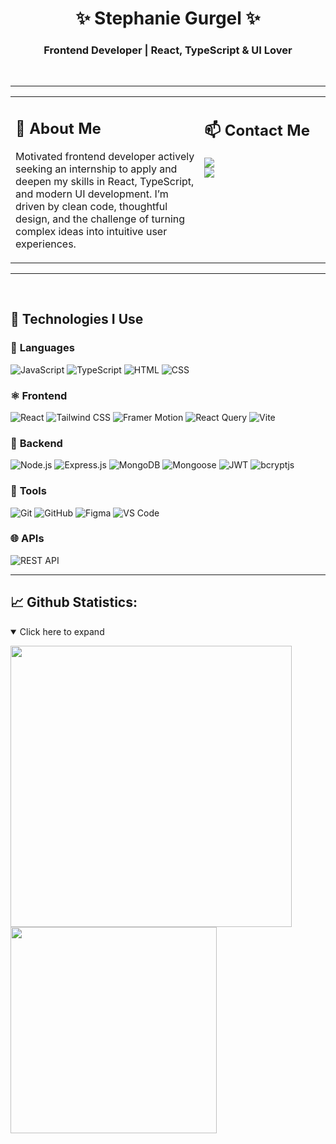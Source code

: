 <h1 align="center">✨ Stephanie Gurgel ✨</h1>
<h3 align="center">Frontend Developer | React, TypeScript & UI Lover</h3>

<br/>

---

<table>
  <tr>
    <td valign="top" width="60%">

<h2>📝 <strong>About Me</strong></h2>

Motivated frontend developer actively seeking an internship to apply and deepen my skills in React, TypeScript, and modern UI development. I’m driven by clean code, thoughtful design, and the challenge of turning complex ideas into intuitive user experiences.

</td>
    <td valign="top" width="40%">

<h2>📫 <strong>Contact Me</strong></h2>

<a href="https://www.linkedin.com/in/stephanie-gurgel-7998aa35b">
  <img src="https://img.shields.io/badge/LinkedIn-0077B5?style=for-the-badge&logo=linkedin&logoColor=white" />
</a>
<br/>
<a href="https://gurgelsportfolio.vercel.app">
  <img src="https://img.shields.io/badge/Portfólio-12C2E9?style=for-the-badge&logo=&logoColor=white" />
</a>

</td>
  </tr>
</table>

---

<br/>

## 🚀 **Technologies I Use**

### 🧠 **Languages**
![JavaScript](https://img.shields.io/badge/JavaScript-F7DF1E?style=for-the-badge&logo=javascript&logoColor=000&color=4F4F4F)
![TypeScript](https://img.shields.io/badge/TypeScript-3178C6?style=for-the-badge&logo=typescript&logoColor=fff&color=4F4F4F)
![HTML](https://img.shields.io/badge/HTML5-E34F26?style=for-the-badge&logo=html5&logoColor=fff&color=4F4F4F)
![CSS](https://img.shields.io/badge/CSS3-1572B6?style=for-the-badge&logo=css3&logoColor=fff&color=4F4F4F)

### ⚛️ **Frontend**
![React](https://img.shields.io/badge/React-20232A?style=for-the-badge&logo=react&logoColor=61DAFB&color=4F4F4F)
![Tailwind CSS](https://img.shields.io/badge/Tailwind_CSS-38B2AC?style=for-the-badge&logo=tailwind-css&logoColor=fff&color=4F4F4F)
![Framer Motion](https://img.shields.io/badge/Framer_Motion-EF6C00?style=for-the-badge&logo=framer&logoColor=fff&color=4F4F4F)
![React Query](https://img.shields.io/badge/React_Query-FF4154?style=for-the-badge&logo=react-query&logoColor=fff&color=4F4F4F)
![Vite](https://img.shields.io/badge/Vite-646CFF?style=for-the-badge&logo=vite&logoColor=fff&color=4F4F4F)

### 🧩 **Backend**
![Node.js](https://img.shields.io/badge/Node.js-339933?style=for-the-badge&logo=node.js&logoColor=fff&color=4F4F4F)
![Express.js](https://img.shields.io/badge/Express.js-000000?style=for-the-badge&logo=express&logoColor=fff&color=4F4F4F)
![MongoDB](https://img.shields.io/badge/MongoDB-47A248?style=for-the-badge&logo=mongodb&logoColor=fff&color=4F4F4F)
![Mongoose](https://img.shields.io/badge/Mongoose-880000?style=for-the-badge&logo=mongoose&logoColor=fff&color=4F4F4F)
![JWT](https://img.shields.io/badge/JWT-000000?style=for-the-badge&logo=jsonwebtokens&logoColor=fff&color=4F4F4F)
![bcryptjs](https://img.shields.io/badge/bcryptjs-ef4444?style=for-the-badge&logo=security&logoColor=fff&color=4F4F4F)

### 🧰 **Tools**
![Git](https://img.shields.io/badge/Git-F05032?style=for-the-badge&logo=git&logoColor=fff&color=4F4F4F)
![GitHub](https://img.shields.io/badge/GitHub-181717?style=for-the-badge&logo=github&logoColor=fff&color=4F4F4F)
![Figma](https://img.shields.io/badge/Figma-F24E1E?style=for-the-badge&logo=figma&logoColor=fff&color=4F4F4F)
![VS Code](https://img.shields.io/badge/VS_Code-007ACC?style=for-the-badge&logo=visual-studio-code&logoColor=fff&color=4F4F4F)

### 🌐 **APIs**
![REST API](https://img.shields.io/badge/REST_API-FF6C37?style=for-the-badge&logo=api&logoColor=fff&color=4F4F4F)

---

## 📈 **Github Statistics**:
<details open>
  <summary>Click here to expand</summary>
  <div align="left">
    <p>
      <img width="450px" align="left" src="https://github-readme-stats.vercel.app/api?username=Steph7478&show_icons=true&include_all_commits=true&count_private=true&&hide=issues&theme=tokyonight"/>
    </p>
    <p>
      <img width="330px" align="left" src="https://github-readme-stats.vercel.app/api/top-langs/?username=Steph7478&layout=compact&theme=tokyonight">
    </p>
  </div>
</details>
